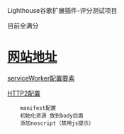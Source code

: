 Lighthouse谷歌扩展插件-评分测试项目

目前全满分

[网站地址](https://www.hqboke.cn)
=======
[serviceWorker配置要素](https://github.com/AlanSean/hqboke/blob/master/serviceWorker%E9%85%8D%E7%BD%AE~%E8%A6%81%E7%B4%A0%20%E4%BB%A5%E5%8F%8A%E6%B3%A8%E6%84%8F%E7%82%B9.md)

[HTTP2配置](https://github.com/AlanSean/hqboke/blob/master/serviceWorker%E9%85%8D%E7%BD%AE~%E8%A6%81%E7%B4%A0%20%E4%BB%A5%E5%8F%8A%E6%B3%A8%E6%84%8F%E7%82%B9.md) 

```
    manifest配置
    初始化资源 放到body后面
    添加noscript（禁用js提示）

```

